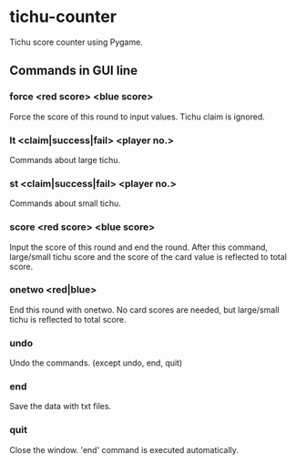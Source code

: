 # tichu-counter
Tichu score counter using Pygame.

## Commands in GUI line
### force \<red score> \<blue score>
Force the score of this round to input values. Tichu claim is ignored.
### lt \<claim|success|fail> \<player no.>
Commands about large tichu.
### st \<claim|success|fail> \<player no.>
Commands about small tichu.
### score \<red score> \<blue score>
Input the score of this round and end the round. After this command, large/small tichu score and the score of the card value is reflected to total score.
### onetwo \<red|blue>
End this round with onetwo. No card scores are needed, but large/small tichu is reflected to total score.
### undo
Undo the commands. (except undo, end, quit)
### end
Save the data with txt files.
### quit
Close the window. 'end' command is executed automatically.
